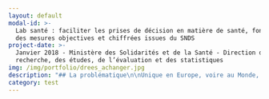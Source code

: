 ```yaml
---
layout: default
modal-id: >-
  Lab santé : faciliter les prises de décision en matière de santé, fondées sur
  des mesures objectives et chiffrées issues du SNDS
project-date: >-
  Janvier 2018 - Ministère des Solidarités et de la Santé - Direction de la
  recherche, des études, de l’évaluation et des statistiques
img: /img/portfolio/drees_achanger.jpg
description: "## La problématique\n\nUnique en Europe, voire au Monde, le\nSystème national des données de santé (SNDS) constitue une avancée considérable\npour analyser et améliorer la santé de la population. Géré par la Caisse\nnationale de l’assurance maladie des travailleurs salariés (CNAMTS), le SNDS\npermettra de chainer les données de l’assurance maladie, des hôpitaux, des\ncauses médicales des décès, celles relatives au handicap ainsi qu’un\néchantillon de données en provenance des organismes d’assurance maladie\ncomplémentaire. Les deux premières catégories sont déjà disponibles et la\ntroisième devrait alimenter le SNDS dès le deuxième semestre 2017. Ces données\nsont d’une grande richesse pour améliorer la connaissance de l’ensemble des\naspects du système de santé : financement des soins, offre de soin, parcours de\nsoin et recours aux soins de la population. Néanmoins, le SNDS est une masse\nd’informations brutes dont la mobilisation complexe ne permet pas son\nexploitation dans le temps de la décision politique.\n\n## Le défi : Préfiguration d’une cellule inter-directions d’exploitation des données du système national des données de santé\n\nCréer une cellule inter-directions pour\nmettre en commun les compétences permettrait de raccourcir les délais\nd’exploitation et de restituer les informations obtenues sous une forme\nfacilement appropriable par l’ensemble des acteurs en charge de l’élaboration\ndes politiques publiques. Soit une plus grande valorisation et circulation des\ndonnées du SNDS. Cette nouvelle forme d’organisation nécessite une phase\nd’expérimentation pour formaliser l’offre de service la plus pertinente\npossible auprès des utilisateurs experts et des utilisateurs métiers. Une\néquipe sera également recrutée à la fin de cette phase pour pérenniser les\navancées du défi et diriger cette cellule inter-directions.\n\n## 3 entrepreneurs recherchés\n\n* DATASCIENCE : constituer des bases de données intermédiaires et participer aux travaux innovants. Expertises recherchées : expérience dans la manipulation de données massives, connaissances de logiciels et langages tels que SAS, R ou Python\n* DATASCIENCE / STATISTIQUE : constituer des bases de données intermédiaires et participer aux travaux innovants. Expertises recherchées : avoir une connaissance préalable des\n  données du SNDS et/ou des connaissances médicales pour concourir à l’autonomie de l’équipe sur la manipulation des données\n* DATAVISUALISATION : organiser la visualisation des résultats. Expertises recherchées : compétences en R, RShiny, expertise en visualisation de données.\n\n## Votre mentor : Stéphanie Combes,\n\n![undefined](/img/portfolio/photostephaniecombes.png)\n\nJe travaille la donnée depuis 7 ans, données textuelles,\ndonnées d’image, données structurées. Python, R, Rshiny sont mes amis.\nData-scientist à l'Insee ces dernières années, je suis arrivée à la DREES avec\nl'envie d'exploiter le potentiel de ces données de santé avec un nouveau\nregard.\n\n*\"Vous pensez être la réincarnation d'un couteau suisse\n? Vous aimez la donnée, en particulier quand elle est complexe, hétérogène,\ndifficile à saisir ? Vous pratiquez le machine learning, la visualisation, vous\ncodez ? Vous êtes pragmatique et au plus près des besoins métiers \_? Vous\nsouhaitez développer des produits ergonomiques et \_fonctionnels ? Vous\nêtes sociable, vous avez envie de découvrir la donnée médicale ou vous la\nconnaissez déjà, et vous êtes conscient des enjeux qui l'entourent\_? *\n\n*Dans ce cas-là, candidatez \_sur notre projet. Les\ndonnées de l’assurance maladie n’auront plus aucun secret pour vous, vous\npourrez créer des outils d’aide à la décision, interactifs et agréables, qu’ils\nsoient à destination des hôpitaux, de l’assurance maladie, ou des patients.\_»*\n\n**[Postuler au défi Lab santé ](https://framaforms.org/candidature-entrepreneurs-dinteret-general-promo-2-1501592391)**\n\nEn savoir plus sur le défi >> LIEN PRESENTATION."
category: test
---
```




